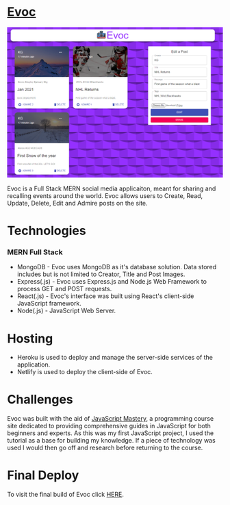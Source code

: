 # [Evoc](https://zen-pare-e3c411.netlify.app/)

![Evoc Project](evocproject.png)

Evoc is a Full Stack MERN social media applicaiton, meant for sharing and recalling events around the world. Evoc allows users to Create, Read, Update, Delete, Edit and Admire posts on the site.

# Technologies 

### MERN Full Stack
* MongoDB - Evoc uses MongoDB as it's database solution. Data stored includes but is not limited to Creator, Title and Post Images.
* Express(.js) - Evoc uses Express.js and Node.js Web Framework to process GET and POST requests.
* React(.js) - Evoc's interface was built using React's client-side JavaScript framework.
* Node(.js) -  JavaScript Web Server.

# Hosting
* Heroku is used to deploy and manage the server-side services of the application.
* Netlify is used to deploy the client-side of Evoc.

# Challenges
Evoc was built with the aid of [JavaScript Mastery](https://www.completepathtojavascriptmastery.com/), a programming course site dedicated to providing comprehensive guides in JavaScript for both beginners and experts. As this was my first JavaScript project, I used the tutorial as a base for building my knowledge. If a piece of technology was used I would then go off and research before returning to the course.

# Final Deploy
To visit the final build of Evoc click [HERE](https://evoc.netlify.app/).

